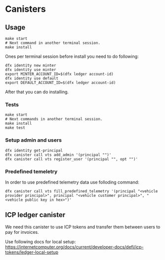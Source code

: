 # Canisters

## Usage

```shell
make start
# Next command in another terminal session.
make install
```

Ones per terminal session before install you need to do following:

```shell
dfx identity new minter
dfx identity use minter
export MINTER_ACCOUNT_ID=$(dfx ledger account-id)
dfx identity use default
export DEFAULT_ACCOUNT_ID=$(dfx ledger account-id)
```

After that you can do installing.

### Tests

```shell
make start
# Next commands in another terminal session.
make install
make test
```

### Setup admin and users

```shell
dfx identity get-principal
dfx canister call vts add_admin '(principal "")'
dfx canister call vts register_user '(principal "", opt "")'
```

### Predefined temeletry

In order to use predefined telemetry data use folloding command:

```shell
dfx canister call vts fill_predefined_telemetry '(principal "<vehicle provider principal>", principal "<vehicle customer principal>", "<vehicle public key in hex>")'
```

## ICP ledger canister

We need this canister to use ICP tokens and transfer them between users to pay for invoices.

Use following docs for local setup: https://internetcomputer.org/docs/current/developer-docs/defi/icp-tokens/ledger-local-setup
